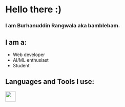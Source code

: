 # Hello there :)
### I am Burhanuddin Rangwala aka bamblebam.

## I am a:
- Web developer
- AI/ML enthusiast
- Student

## Languages and Tools I use:
<img height="32" width="32" src="https://cdn.jsdelivr.net/npm/simple-icons@v3/icons/Visual_Studio_Code.svg" />
